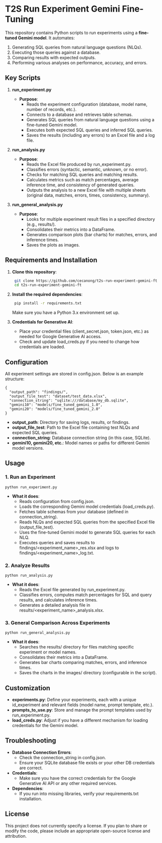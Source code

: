 # T2S Run Experiment Gemini Fine-Tuning

This repository contains Python scripts to run experiments using a **fine-tuned Gemini model**. It automates:
1. Generating SQL queries from natural language questions (NLQs).
2. Executing those queries against a database.
3. Comparing results with expected outputs.
4. Performing various analyses on performance, accuracy, and errors.

## Key Scripts

1. **run_experiment.py**  
   - **Purpose**:  
     - Reads the experiment configuration (database, model name, number of records, etc.).
     - Connects to a database and retrieves table schemas.
     - Generates SQL queries from natural language questions using a fine-tuned Gemini model.
     - Executes both expected SQL queries and inferred SQL queries.
     - Saves the results (including any errors) to an Excel file and a log file.

2. **run_analysis.py**  
   - **Purpose**:  
     - Reads the Excel file produced by run_experiment.py.
     - Classifies errors (syntactic, semantic, unknown, or no error).
     - Checks for matching SQL queries and matching results.
     - Calculates metrics such as match percentages, average inference time, and consistency of generated queries.
     - Outputs the analysis to a new Excel file with multiple sheets (original data, matches, errors, times, consistency, summary).

3. **run_general_analysis.py**  
   - **Purpose**:  
     - Looks for multiple experiment result files in a specified directory (e.g., results/).
     - Consolidates their metrics into a DataFrame.
     - Generates comparison plots (bar charts) for matches, errors, and inference times.
     - Saves the plots as images.

## Requirements and Installation

1. **Clone this repository**:
   ```sh
    git clone https://github.com/cecanong/t2s-run-experiment-gemini-ft.git
    cd t2s-run-experiment-gemini-ft
   ```

2. **Install the required dependencies**:

   ```sh
    pip install -r requirements.txt
   ```
   
   Make sure you have a Python 3.x environment set up.

3. **Credentials for Generative AI**:
   - Place your credential files (client_secret.json, token.json, etc.) as needed for Google Generative AI access.
   - Check and update load_creds.py if you need to change how credentials are loaded.

## Configuration

All experiment settings are stored in config.json. Below is an example structure:

    {
      "output_path": "findings/",
      "output_file_test": "dataset/test_data.xlsx",
      "connection_string": "sqlite:///database/my_db.sqlite",
      "gemini10": "models/fine_tuned_gemini_1.0",
      "gemini20": "models/fine_tuned_gemini_2.0"
    }

- **output_path**: Directory for saving logs, results, or findings.
- **output_file_test**: Path to the Excel file containing test NLQs and expected SQL queries.
- **connection_string**: Database connection string (in this case, SQLite).
- **gemini10, gemini20, etc.**: Model names or paths for different Gemini model versions.

## Usage

### 1. Run an Experiment

    python run_experiment.py

- **What it does**:
  - Reads configuration from config.json.
  - Loads the corresponding Gemini model credentials (load_creds.py).
  - Fetches table schemas from your database (defined in connection_string).
  - Reads NLQs and expected SQL queries from the specified Excel file (output_file_test).
  - Uses the fine-tuned Gemini model to generate SQL queries for each NLQ.
  - Executes queries and saves results to findings/<experiment_name>_res.xlsx and logs to findings/<experiment_name>_log.txt.

### 2. Analyze Results

    python run_analysis.py

- **What it does**:
  - Reads the Excel file generated by run_experiment.py.
  - Classifies errors, computes match percentages for SQL and query results, and calculates inference times.
  - Generates a detailed analysis file in results/<experiment_name>_analysis.xlsx.

### 3. General Comparison Across Experiments

    python run_general_analysis.py

- **What it does**:
  - Searches the results/ directory for files matching specific experiment or model names.
  - Consolidates their metrics into a DataFrame.
  - Generates bar charts comparing matches, errors, and inference times.
  - Saves the charts in the images/ directory (configurable in the script).

## Customization

- **experiments.py**: Define your experiments, each with a unique id_experiment and relevant fields (model name, prompt template, etc.).
- **prompts_to_use.py**: Store and manage the prompt templates used by run_experiment.py.
- **load_creds.py**: Adjust if you have a different mechanism for loading credentials for the Gemini model.

## Troubleshooting

- **Database Connection Errors**:  
  - Check the connection_string in config.json.
  - Ensure your SQLite database file exists or your other DB credentials are correct.
- **Credentials**:  
  - Make sure you have the correct credentials for the Google Generative AI API or any other required services.
- **Dependencies**:  
  - If you run into missing libraries, verify your requirements.txt installation.

## License

This project does not currently specify a license. If you plan to share or modify the code, please include an appropriate open-source license and attribution.
